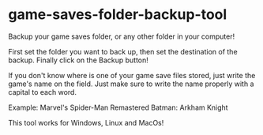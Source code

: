 # game-saves-folder-backup-tool
Backup your game saves folder, or any other folder in your computer!

First set the folder you want to back up, then set the destination of the backup.
Finally click on the Backup button!

If you don't know where is one of your game save files stored, just write the game's name on the field. Just make sure to write the name properly with a capital to each word.

Example:
Marvel's Spider-Man Remastered
Batman: Arkham Knight


This tool works for Windows, Linux and MacOs!
